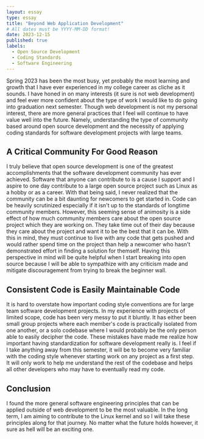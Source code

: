 ```yaml
---
layout: essay
type: essay
title: "Beyond Web Application Development"
# All dates must be YYYY-MM-DD format!
date: 2023-12-15
published: true
labels:
  - Open Source Development
  - Coding Standards
  - Software Engineering
---
```


Spring 2023 has been the most busy, yet probably the most learning and growth that I have ever experienced in my college career as cliche as it sounds.  I have honed in on many interests (it sure is not web development) and feel ever more confident about the type of work I would like to do going into graduation next semester.  Though web development is not my personal interest, there are more general practices that I feel will continue to have value well into the future.  Namely, understanding the type of community based around open source development and the necessity of applying coding standards for software development projects with large teams. 

## A Critical Community For Good Reason
I truly believe that open source development is one of the greatest accomplishments that the software development community has ever achieved.  Software that anyone can contribute to is a cause I support and I aspire to one day contribute to a large open source project such as Linux as a hobby or as a career.  With that being said, I never realized that the community can be a bit daunting for newcomers to get started in.  Code can be heavily scrutinized especially if it isn't up to the standards of longtime community members.  However, this seeming sense of animosity is a side effect of how much community members care about the open source project which they are working on.  They take time out of their day because they care about the project and want it to be the best that it can be.  With this in mind, they must continue to live with any code that gets pushed and would rather spend time on the project than help a newcomer who hasn't demonstrated effort in finding a solution for themself.  Having this perspective in mind will be quite helpful when I start breaking into open source because I will be able to sympathize with any criticism made and mitigate discouragement from trying to break the beginner wall.

## Consistent Code is Easily Maintainable Code
It is hard to overstate how important coding style conventions are for large team software development projects.  In my experience with projects of limited scope, code has been very messy to put it bluntly.  It has either been small group projects where each member's code is practically isolated from one another, or a solo codebase where I would probably be the only person able to easily decipher the code.  These mistakes have made me realize how important having standardization for software development really is.  I feel if I take anything away from this semester, it will be to become very familiar with the coding style whenever starting work on any project as a first step.  It will only work to help me understand the rest of the codebase and helps all other developers who may have to eventually read my code.

## Conclusion
I found the more general software engineering principles that can be applied outside of web development to be the most valuable.  In the long term, I am aiming to contribute to the Linux kernel and so I will take these principles along for that journey.  No matter what the future holds however, it sure as hell will be an exciting one.